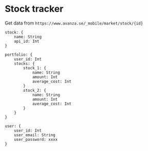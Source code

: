 # Stock tracker

Get data from `https://www.avanza.se/_mobile/market/stock/{id}`

```
stock: {
    name: String
    api_id: Int
}

portfolio: {
    user_id: Int
    stocks: {
        stock_1: {
            name: String
            amount: Int
            average_cost: Int
        }
        stock_2: {
            name: String
            amount: Int
            average_cost: Int
        }
    }
}

user: {
    user_id: Int
    user_email: String
    user_password: xxxx
}
```
